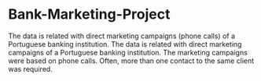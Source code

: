 # Bank-Marketing-Project
The data is related with direct marketing campaigns (phone calls) of a Portuguese banking institution. The data is related with direct marketing campaigns of a Portuguese banking institution. The marketing campaigns were based on phone calls. Often, more than one contact to the same client was required.
